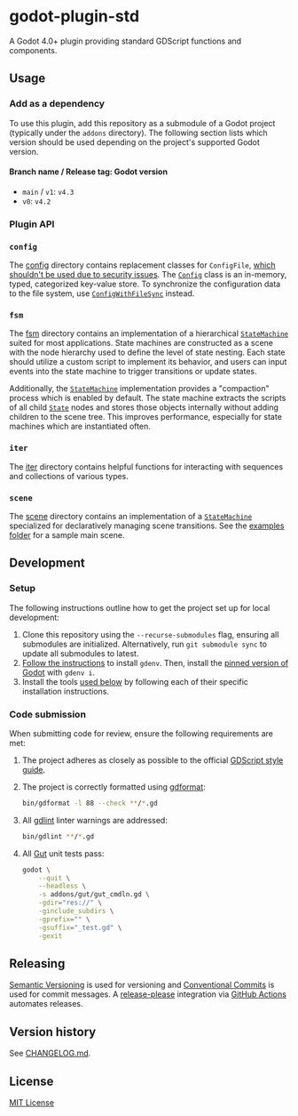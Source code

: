 # godot-plugin-std

A Godot 4.0+ plugin providing standard GDScript functions and components.

## Usage

### Add as a dependency

To use this plugin, add this repository as a submodule of a Godot project (typically under the `addons` directory). The following section lists which version should be used depending on the project's supported Godot version.

#### Branch name / Release tag: Godot version

- `main` / `v1`: `v4.3`
- `v0`: `v4.2`

### Plugin API

### **`config`**

The [config](./config) directory contains replacement classes for `ConfigFile`, [which shouldn't be used due to security issues](https://github.com/godotengine/godot/issues/80562). The [`Config`](./config/config.gd) class is an in-memory, typed, categorized key-value store. To synchronize the configuration data to the file system, use [`ConfigWithFileSync`](./config/file.gd) instead.

### **`fsm`**

The [fsm](./fsm) directory contains an implementation of a hierarchical [`StateMachine`](./fsm/state_machine.gd) suited for most applications. State machines are constructed as a scene with the node hierarchy used to define the level of state nesting. Each state should utilize a custom script to implement its behavior, and users can input events into the state machine to trigger transitions or update states.

Additionally, the [`StateMachine`](./fsm/state_machine.gd) implementation provides a "compaction" process which is enabled by default. The state machine extracts the scripts of all child [`State`](./fsm/state.gd) nodes and stores those objects internally without adding children to the scene tree. This improves performance, especially for state machines which are instantiated often.

### **`iter`**

The [iter](./iter) directory contains helpful functions for interacting with sequences and collections of various types.

### **`scene`**

The [scene](./scene) directory contains an implementation of a [`StateMachine`](./fsm/state_machine.gd) specialized for declaratively managing scene transitions. See the [examples folder](./scene/example/) for a sample main scene.

## **Development**

### Setup

The following instructions outline how to get the project set up for local development:

1. Clone this repository using the `--recurse-submodules` flag, ensuring all submodules are initialized. Alternatively, run `git submodule sync` to update all submodules to latest.
2. [Follow the instructions](https://github.com/coffeebeats/gdenv/blob/main/docs/installation.md) to install `gdenv`. Then, install the [pinned version of Godot](./.godot-version) with `gdenv i`.
3. Install the tools [used below](#code-submission) by following each of their specific installation instructions.

### Code submission

When submitting code for review, ensure the following requirements are met:

1. The project adheres as closely as possible to the official [GDScript style guide](https://docs.godotengine.org/en/stable/tutorials/scripting/gdscript/gdscript_styleguide.html).

2. The project is correctly formatted using [gdformat](https://github.com/Scony/godot-gdscript-toolkit/wiki/4.-Formatter):

    ```sh
    bin/gdformat -l 88 --check **/*.gd
    ```

3. All [gdlint](https://github.com/Scony/godot-gdscript-toolkit/wiki/3.-Linter) linter warnings are addressed:

    ```sh
    bin/gdlint **/*.gd
    ```

4. All [Gut](https://github.com/bitwes/Gut) unit tests pass:

    ```sh
    godot \
        --quit \
        --headless \
        -s addons/gut/gut_cmdln.gd \
        -gdir="res://" \
        -ginclude_subdirs \
        -gprefix="" \
        -gsuffix="_test.gd" \
        -gexit
    ```

## **Releasing**

[Semantic Versioning](http://semver.org/) is used for versioning and [Conventional Commits](https://www.conventionalcommits.org/) is used for commit messages. A [release-please](https://github.com/googleapis/release-please) integration via [GitHub Actions](https://github.com/googleapis/release-please-action) automates releases.

## **Version history**

See [CHANGELOG.md](https://github.com/coffeebeats/godot-plugin-template/blob/main/CHANGELOG.md).

## **License**

[MIT License](https://github.com/coffeebeats/godot-plugin-template/blob/main/LICENSE)

